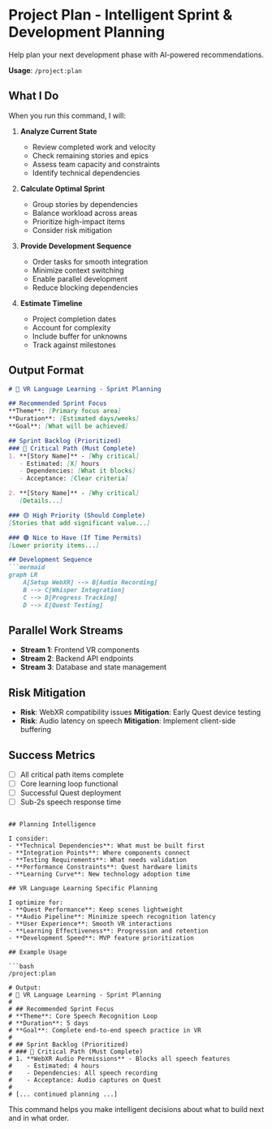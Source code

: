 # Project Plan - Intelligent Sprint & Development Planning

Help plan your next development phase with AI-powered recommendations.

**Usage**: `/project:plan`

## What I Do

When you run this command, I will:

1. **Analyze Current State**
   - Review completed work and velocity
   - Check remaining stories and epics
   - Assess team capacity and constraints
   - Identify technical dependencies

2. **Calculate Optimal Sprint**
   - Group stories by dependencies
   - Balance workload across areas
   - Prioritize high-impact items
   - Consider risk mitigation

3. **Provide Development Sequence**
   - Order tasks for smooth integration
   - Minimize context switching
   - Enable parallel development
   - Reduce blocking dependencies

4. **Estimate Timeline**
   - Project completion dates
   - Account for complexity
   - Include buffer for unknowns
   - Track against milestones

## Output Format

```markdown
# 🎯 VR Language Learning - Sprint Planning

## Recommended Sprint Focus
**Theme**: [Primary focus area]
**Duration**: [Estimated days/weeks]
**Goal**: [What will be achieved]

## Sprint Backlog (Prioritized)
### 🔴 Critical Path (Must Complete)
1. **[Story Name]** - [Why critical]
   - Estimated: [X] hours
   - Dependencies: [What it blocks]
   - Acceptance: [Clear criteria]

2. **[Story Name]** - [Why critical]
   [Details...]

### 🟡 High Priority (Should Complete)
[Stories that add significant value...]

### 🟢 Nice to Have (If Time Permits)
[Lower priority items...]

## Development Sequence
```mermaid
graph LR
    A[Setup WebXR] --> B[Audio Recording]
    B --> C[Whisper Integration]
    C --> D[Progress Tracking]
    D --> E[Quest Testing]
```

## Parallel Work Streams
- **Stream 1**: Frontend VR components
- **Stream 2**: Backend API endpoints
- **Stream 3**: Database and state management

## Risk Mitigation
- **Risk**: WebXR compatibility issues
  **Mitigation**: Early Quest device testing
- **Risk**: Audio latency on speech
  **Mitigation**: Implement client-side buffering

## Success Metrics
- [ ] All critical path items complete
- [ ] Core learning loop functional
- [ ] Successful Quest deployment
- [ ] Sub-2s speech response time
```

## Planning Intelligence

I consider:
- **Technical Dependencies**: What must be built first
- **Integration Points**: Where components connect
- **Testing Requirements**: What needs validation
- **Performance Constraints**: Quest hardware limits
- **Learning Curve**: New technology adoption time

## VR Language Learning Specific Planning

I optimize for:
- **Quest Performance**: Keep scenes lightweight
- **Audio Pipeline**: Minimize speech recognition latency
- **User Experience**: Smooth VR interactions
- **Learning Effectiveness**: Progression and retention
- **Development Speed**: MVP feature prioritization

## Example Usage

```bash
/project:plan

# Output:
# 🎯 VR Language Learning - Sprint Planning
#
# ## Recommended Sprint Focus
# **Theme**: Core Speech Recognition Loop
# **Duration**: 5 days
# **Goal**: Complete end-to-end speech practice in VR
#
# ## Sprint Backlog (Prioritized)
# ### 🔴 Critical Path (Must Complete)
# 1. **WebXR Audio Permissions** - Blocks all speech features
#    - Estimated: 4 hours
#    - Dependencies: All speech recording
#    - Acceptance: Audio captures on Quest
#
# [... continued planning ...]
```

This command helps you make intelligent decisions about what to build next and in what order.